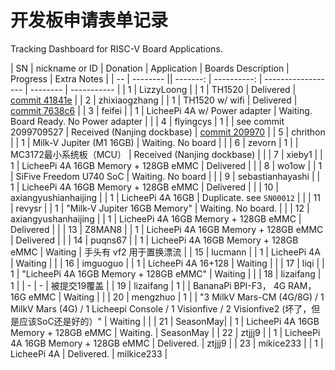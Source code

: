 开发板申请表单记录
================

Tracking Dashboard for RISC-V Board Applications.

| SN | nickname or ID | Donation | Application | Boards Description | Progress | Extra Notes |
| -- | -------- || -------: | ----------: | ------------------ | -------- | ----------- |
| 1 | LizzyLoong |  | 1 | TH1520 | Delivered | [commit 41841e](https://github.com/rv2036/riscv-board-wandering/commit/41841e19fe677c06a79e6414521a59a5569aa524) |
| 2 | zhixiaogzhang |  | 1 | TH1520 w/ wifi | Delivered | [commit 7638c6](https://github.com/rv2036/riscv-board-wandering/commit/7638c63571ca3709238e1aeecce8c12788a11dec) |
| 3 | feifei |  | 1 | LicheePi 4A w/ Power adapter | Waiting. Board Ready. No Power adapter |  |
| 4 | flyingcys | 1 |  | see commit 2099709527 | Received (Nanjing dockbase) | [commit 209970](https://github.com/rv2036/riscv-board-wandering/commit/2099709527ad055ecd13612782b0c6af4feb6dbe) |
| 5 | chrithon |  | 1 | Milk-V Jupiter (M1 16GB) | Waiting. No board |  |
| 6 | zevorn | 1 |  | MC3172最小系统板（MCU） | Received (Nanjing dockbase) |  |
| 7 | xieby1 |  | 1 | LicheePi 4A 16GB Memory + 128GB eMMC | Delivered |  |
| 8 | wo1ow |  | 1 | SiFive Freedom U740 SoC | Waiting. No board | |
| 9 | sebastianhayashi |  | 1 | LicheePi 4A 16GB Memory + 128GB eMMC  | Delivered | |
| 10 | axiangyushianhaijing |  | 1 | LicheePi 4A 16GB   | Duplicate. see `SN00012` | |
| 11 | revysr |  | 1 | "Milk-V Jupiter	16GB Memory"  | Waiting. No board. | |
| 12 | axiangyushanhaijing |  | 1 | LicheePi 4A 16GB Memory + 128GB eMMC  | Delivered | |
| 13 | Z8MAN8 |  | 1 | LicheePi 4A 16GB Memory + 128GB eMMC  | Delivered | |
| 14 | puqns67 | | 1 | LicheePi 4A 16GB Memory + 128GB eMMC  | Waiting | 手头有 vf2 用于置换漂流 |
| 15 | lucmann |  | 1 | LicheePi 4A  | Waiting | |
| 16 | imguoguo |  | 1 | LicheePi 4A 16+128  | Waiting | |
| 17 | liqi |  | 1 | "LicheePi 4A	16GB Memory + 128GB eMMC"  | Waiting | |
| 18 | lizaifang | 1 |  | - | - | 被提交19覆盖 |
| 19 | lizaifang | 1 |  | BananaPi BPI-F3， 4G RAM，16G eMMC  | Waiting | |
| 20 | mengzhuo | 1 |  | "3 MilkV Mars-CM (4G/8G) / 1 MilkV Mars (4G) / 1 Licheepi Console / 1 Visionfive / 2 Visionfive2 (坏了，但是应该SoC还是好的）"  | Waiting | |
| 21 | SeasonMay|  | 1 | LicheePi 4A 16GB Memory + 128GB eMMC  | Waiting. | SeasonMay |
| 22 | ztjjj9 |  | 1 | LicheePi 4A 16GB Memory + 128GB eMMC  | Delivered. | ztjjj9 |
| 23 | mikice233 |  | 1 | LicheePi 4A  | Delivered. | milkice233 |
